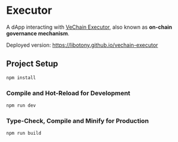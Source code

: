 # Executor

A dApp interacting with [VeChain Executor](https://github.com/vechain/thor/blob/master/builtin/gen/executor.sol), also known as **on-chain governance mechanism**. 

Deployed version: https://libotony.github.io/vechain-executor

## Project Setup

```sh
npm install
```

### Compile and Hot-Reload for Development

```sh
npm run dev
```

### Type-Check, Compile and Minify for Production

```sh
npm run build
```


